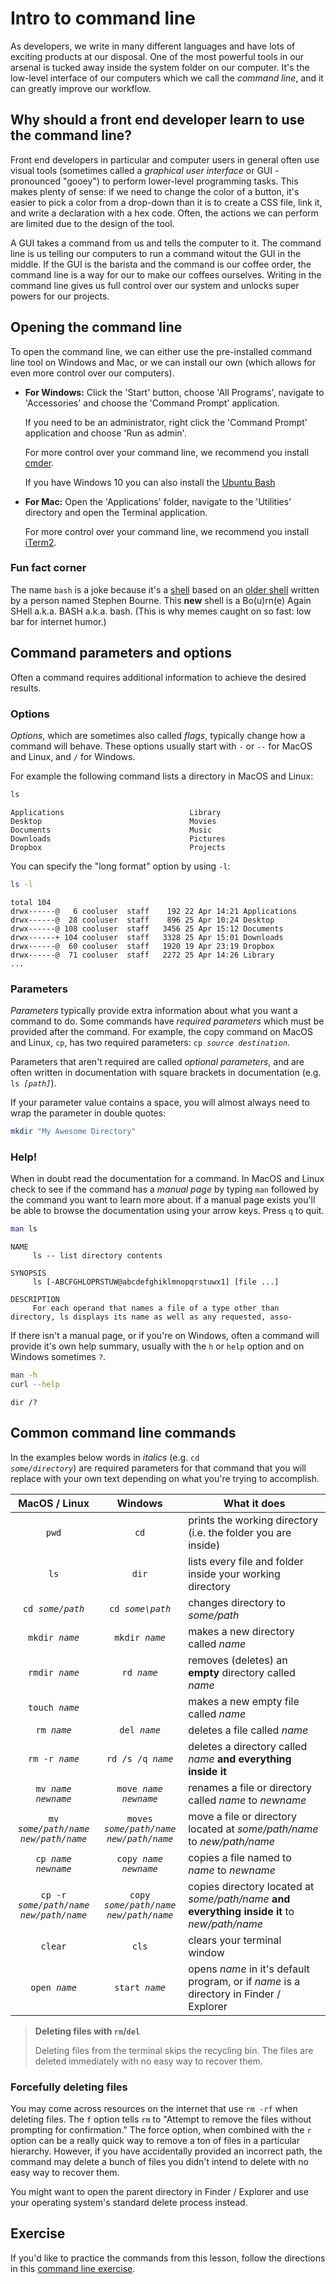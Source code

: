 <!-- Student takeaway -->
<!-- By the end of this lesson, the student should know:
- Various common console commands
-->
# Intro to command line

As developers, we write in many different languages and have lots of exciting products at our disposal. One of the most powerful tools in our arsenal is tucked away inside the system folder on our computer. It's the low-level interface of our computers which we call the _command line_, and it can greatly improve our workflow.

## Why should a front end developer learn to use the command line?

Front end developers in particular and computer users in general often use visual tools (sometimes called a _graphical user interface_ or GUI - pronounced "gooey") to perform lower-level programming tasks. This makes plenty of sense: if we need to change the color of a button, it's easier to pick a color from a drop-down than it is to create a CSS file, link it, and write a declaration with a hex code. Often, the actions we can perform are limited due to the design of the tool. 

A GUI takes a command from us and tells the computer to it. The command line is us telling our computers to run a command witout the GUI in the middle. If the GUI is the barista and the command is our coffee order, the command line is a way for our to make our coffees ourselves. Writing in the command line gives us full control over our system and unlocks super powers for our projects.

## Opening the command line

To open the command line, we can either use the pre-installed command line tool on Windows and Mac, or we can install our own (which allows for even more control over our computers).

* **For Windows:** Click the 'Start' button, choose 'All Programs', navigate to 'Accessories' and choose the 'Command Prompt' application.
    
    If you need to be an administrator, right click the 'Command Prompt' application and choose 'Run as admin'.
    
    For more control over your command line, we recommend you install [cmder](http://cmder.net/).

  If you have Windows 10 you can also install the [Ubuntu Bash](http://www.howtogeek.com/249966/how-to-install-and-use-the-linux-bash-shell-on-windows-10/)

* **For Mac:** Open the 'Applications' folder, navigate to the 'Utilities' directory and open the Terminal application.

    For more control over your command line, we recommend you install [iTerm2](http://iterm2.com/).

### Fun fact corner

The name `bash` is a joke because it's a [shell](https://en.wikipedia.org/wiki/Shell_(computing)) based on an [older shell](https://en.wikipedia.org/wiki/Bourne_shell) written by a person named Stephen Bourne. This **new** shell is a Bo(u)rn(e) Again SHell a.k.a. BASH a.k.a. bash. (This is why memes caught on so fast: low bar for internet humor.)

## Command parameters and options

Often a command requires additional information to achieve the desired results.

### Options

_Options_, which are sometimes also called _flags_, typically change how a 
command will behave. These options usually start with `-` or `--` for MacOS and Linux, and `/` for Windows.

For example the following command lists a directory in MacOS and Linux:

```bash
ls
```
```
Applications                            Library
Desktop                                 Movies
Documents                               Music
Downloads                               Pictures
Dropbox                                 Projects
```

You can specify the "long format" option by using `-l`:
```bash
ls -l 
```

```
total 104
drwx------@   6 cooluser  staff    192 22 Apr 14:21 Applications
drwx------@  28 cooluser  staff    896 25 Apr 10:24 Desktop
drwx------@ 108 cooluser  staff   3456 25 Apr 15:12 Documents
drwx------+ 104 cooluser  staff   3328 25 Apr 15:01 Downloads
drwx------@  60 cooluser  staff   1920 19 Apr 23:19 Dropbox
drwx------@  71 cooluser  staff   2272 25 Apr 14:26 Library
...
```

### Parameters
_Parameters_ typically provide extra information about what you want a command 
to do. Some commands have _required parameters_ which must be provided after the
command. For example, the copy command on MacOS and Linux, `cp`, has two 
required parameters: <code>cp _source_ _destination_</code>.
 
Parameters that aren't required are called _optional parameters_, and are often
written in documentation with square brackets in documentation (e.g. 
<code>ls _[path]_</code>). 

If your parameter value contains a space, you will almost always need to wrap 
the parameter in double quotes:

```bash
mkdir "My Awesome Directory"
```

### Help!
When in doubt read the documentation for a command. In MacOS and Linux check to 
see if the command has a _manual page_ by typing `man` followed by the command
you want to learn more about. If a manual page exists you'll be able to browse
the documentation using your arrow keys. Press `q` to quit.

```bash
man ls
``` 
```
NAME
     ls -- list directory contents

SYNOPSIS
     ls [-ABCFGHLOPRSTUW@abcdefghiklmnopqrstuwx1] [file ...]

DESCRIPTION
     For each operand that names a file of a type other than directory, ls displays its name as well as any requested, asso-
```

If there isn't a manual page, or if you're on Windows, often a command will 
provide it's own help summary, usually with the `h` or `help` option and 
on Windows sometimes `?`.

```bash
man -h
curl --help
```
```
dir /?
``` 

## Common command line commands

In the examples below words in _italics_ (e.g. <code>cd _some/directory_</code>) 
are required parameters for that command that you will replace with your own 
text depending on what you're trying to accomplish. 

MacOS / Linux | Windows | What it does
:-----------: | :---: | ---
`pwd` | `cd` | prints the working directory (i.e. the folder you are inside)
`ls` | `dir` | lists every file and folder inside your working directory
<code>cd _some/path_</code> | <code>cd _some\path_</code> | changes directory to _some/path_
<code>mkdir _name_</code> | <code>mkdir _name_</code> | makes a new directory called _name_
<code>rmdir _name_</code> | <code>rd _name_</code> | removes (deletes) an **empty** directory called _name_
<code>touch _name_</code> | | makes a new empty file called _name_
<code>rm _name_</code> | <code>del _name_</code> | deletes a file called _name_
<code>rm -r _name_</code> | <code>rd /s /q _name_</code> | deletes a directory called _name_ **and everything inside it** 
<code>mv _name_ _newname_</code> | <code>move _name_ _newname_</code> | renames a file or directory called _name_ to _newname_  
<code>mv _some/path/name_ _new/path/name_</code> | <code>moves _some/path/name_ _new/path/name_</code> | move a file or directory located at _some/path/name_ to _new/path/name_  
<code>cp _name_ _newname_</code> | <code>copy _name_ _newname_</code> | copies a file named to _name_ to _newname_
<code>cp -r _some/path/name_ _new/path/name_</code> | <code>copy _some/path/name_ _new/path/name_</code> | copies directory located at _some/path/name_ **and everything inside it** to _new/path/name_
`clear` | `cls` | clears your terminal window
<code>open _name_</code> | <code>start _name_</code> | opens _name_ in it's default program, or if _name_ is a directory in Finder / Explorer

> **Deleting files with `rm`/`del`**
>
> Deleting files from the terminal skips the recycling bin. The files are deleted 
> immediately with no easy way to recover them. 

### Forcefully deleting files

You may come across resources on the internet that use `rm -rf` when deleting 
files. The `f` option tells `rm` to "Attempt to remove the files without 
prompting for confirmation." The force option, when combined with the `r` 
option can be a really quick way to remove a ton of files in a particular 
hierarchy. However, if you have accidentally provided an incorrect path, the 
command may delete a bunch of files you didn't intend to delete with no easy way
to recover them.

You might want to open the parent directory in Finder / Explorer and use your 
operating system's standard delete process instead. 

## Exercise
If you'd like to practice the commands from this lesson, follow the directions in this [command line exercise](https://hychalknotes.s3.amazonaws.com/command-line-dolly.md).
